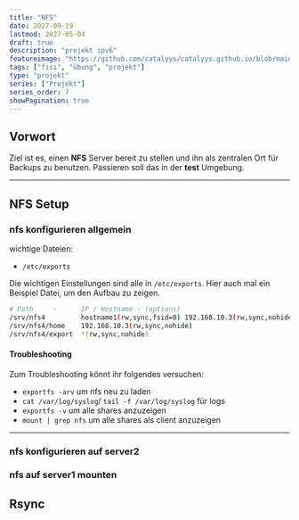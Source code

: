 ```yaml
---
title: "NFS"
date: 2027-09-19
lastmod: 2027-05-04
draft: true
description: "projekt ipv6"
featureimage: "https://github.com/catalyys/catalyys.github.io/blob/main/assets/project/azubi_umgebung_setup_v6.svg?raw=true"
tags: ["fisi", "übung", "projekt"]
type: "projekt"
series: ["Projekt"]
series_order: 7
showPagination: true
---
```


## Vorwort

Ziel ist es, einen **NFS** Server bereit zu stellen und ihn als zentralen Ort für Backups zu benutzen.
Passieren soll das in der **test** Umgebung.

---

## NFS Setup

### nfs konfigurieren allgemein

wichtige Dateien:

- `/etc/exports`

Die wichtigen Einstellungen sind alle in `/etc/exports`. Hier auch mal ein Beispiel Datei, um den Aufbau zu zeigen.

```bash
# Path     -      IP / Hostname - (options)
/srv/nfs4         hostname1(rw,sync,fsid=0) 192.168.10.3(rw,sync,nohide)
/srv/nfs4/home    192.168.10.3(rw,sync,nohide)
/srv/nfs4/export  *(rw,sync,nohide)
```

#### Troubleshooting

Zum Troubleshooting könnt ihr folgendes versuchen:

- `exportfs -arv` um nfs neu zu laden
- `cat /var/log/syslog`/ `tail -f /var/log/syslog` für logs
- `exportfs -v` um alle shares anzuzeigen
- `mount | grep nfs` um alle shares als client anzuzeigen

---

### nfs konfigurieren auf server2

### nfs auf server1 mounten

## Rsync
